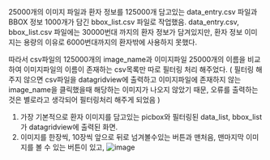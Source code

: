 25000개의 이미지 파일과 
환자 정보를 125000개 담고있는 data_entry.csv 파일과 
BBOX 정보 1000개가 담긴 bbox_list.csv 파일로 작업했음.
data_entry.csv, bbox_list.csv 파일에는 30000번대 까지의 환자 정보가 담겨있지만,
환자 정보 이미지는 용량의 이유로 6000번대까지의 환자밖에 사용하지 못했다.

따라서 csv파일의 125000개의 image_name과 이미지파일 25000개의 이름을 비교하여 이미지파일의 이름이 존재하는 csv목록만 따로 필터링 처리 해주었다.
( 필터링 해주지 않으면 csv파일을 datagridview에 출력하고 이미지파일에 존재하지 않는 image_name을 클릭했을때 해당하는 이미지가 나오지 않았기 때문, 오류를 출력하는것은 별로라고 생각되어 필터링처리 해주게 되었음 )


1. 가장 기본적으로 환자 이미지를 담고있는 picbox와 필터링된 data_list, bbox_list가 datagridview에 출력된 화면.
2. 이미지를 한장씩, 10장씩 앞으로 뒤로 넘겨볼수있는 버튼과 맨처음, 맨마지막 이미지를 볼 수 있는 버튼이 있고, 
![image](https://github.com/newviplayer/show_Patient_Image/assets/123538301/a83a41e1-02d4-4aa3-a400-11619c9f87de)
